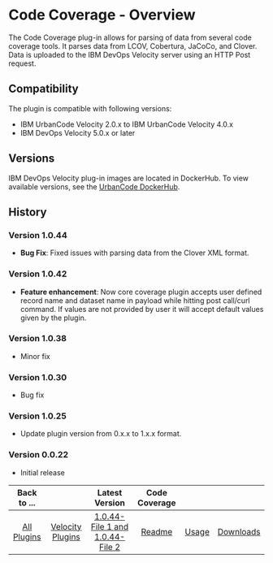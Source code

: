 
# Code Coverage - Overview


The Code Coverage plug-in allows for parsing of data from several code coverage tools. It parses
data from LCOV, Cobertura, JaCoCo, and Clover. Data is uploaded to the IBM DevOps Velocity server using an HTTP Post
request.

## Compatibility

The plugin is compatible with following versions:

- IBM UrbanCode Velocity 2.0.x to IBM UrbanCode Velocity 4.0.x
- IBM DevOps Velocity 5.0.x or later


## Versions

IBM DevOps Velocity plug-in images are located in DockerHub. To view available versions, see the [UrbanCode DockerHub](https://hub.docker.com/r/urbancode/ucv-ext-coverage-core/tags).

## History

### Version 1.0.44

* **Bug Fix**: Fixed issues with parsing data from the Clover XML format.

### Version 1.0.42

* **Feature enhancement**: Now core coverage plugin accepts user defined record name and dataset name in payload while hitting post call/curl command. If values are not provided by user it will accept default values given by the plugin.

### Version 1.0.38

* Minor fix

### Version 1.0.30

* Bug fix

### Version 1.0.25

* Update plugin version from 0.x.x to 1.x.x format.

### Version 0.0.22

* Initial release

|Back to ...||Latest Version|Code Coverage |||
| :---: | :---: | :---: | :---: | :---: | :---: |
|[All Plugins](../../index.md)|[Velocity Plugins](../README.md)|[1.0.44-File 1 ](https://raw.githubusercontent.com/UrbanCode/IBM-UCV-PLUGINS/main/files/ucv-ext-coverage-core/ucv-ext-coverage-core%3A1.0.44.tar.7z.001)[and 1.0.44-File 2](https://raw.githubusercontent.com/UrbanCode/IBM-UCV-PLUGINS/main/files/ucv-ext-coverage-core/ucv-ext-coverage-core%3A1.0.44.tar.7z.002)|[Readme](README.md)|[Usage](usage.md)|[Downloads](downloads.md)|

